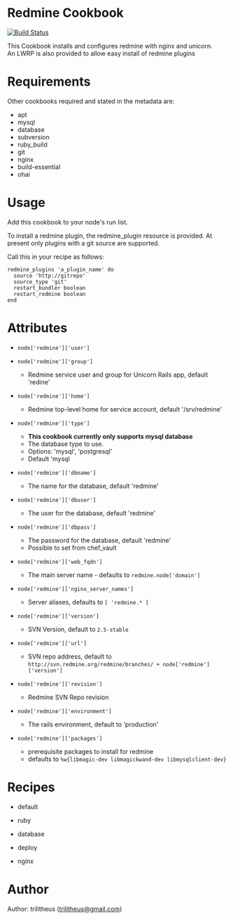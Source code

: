 Redmine Cookbook
=================

[![Build Status](https://travis-ci.org/trilitheus/redmine.png?branch=master)](https://travis-ci.org/trilitheus/redmine)

This Cookbook installs and  configures redmine with nginx and unicorn.  
An LWRP is also provided to allow easy install of redmine plugins

Requirements
============

Other cookbooks required and stated in the metadata are:
*  apt
* mysql
* database
* subversion
* ruby_build
* git
* nginx
* build-essential
* ohai

Usage
=====

Add this cookbook to your node's run list.

To install a redmine plugin, the redmine_plugin resource is provided.
At present only plugins with a git source are supported.

Call this in your recipe as follows:

    redmine_plugins 'a_plugin_name' do  
      source 'http://gitrepo'  
      source_type 'git'  
      restart_bundler boolean  
      restart_redmine boolean  
    end  

Attributes
==========

* `node['redmine']['user']`
* `node['redmine']['group']`
  - Redmine service user and group for Unicorn Rails app, default 'redine'
  
* `node['redmine']['home']`
  - Redmine top-level home for service account, default '/srv/redmine'

* `node['redmine']['type']`
  - __This cookbook currently only supports mysql database__
  - The database type to use.
  - Options: 'mysql', 'postgresql'
  - Default 'mysql

* `node['redmine']['dbname']`
  - The name for the database, default 'redmine'

* `node['redmine']['dbuser']`
  - The user for the database, default 'redmine'

* `node['redmine']['dbpass']`
  - The password for the database, default 'redmine'
  - Possible to set from chef_vault

* `node['redmine']['web_fqdn']`
  - The main server name - defaults to `redmine.node['domain']`

* `node['redmine']['nginx_server_names']`
  - Server aliases, defaults to `[ 'redmine.* ]`

* `node['redmine']['version']`
  - SVN Version, default to `2.5-stable`

* `node['redmine']['url']`
  - SVN repo address, default to `http://svn.redmine.org/redmine/branches/ + node['redmine']['version']`

* `node['redmine']['revision']`
  - Redmine SVN Repo revision

* `node['redmine']['environment']`
  - The rails environment, default to 'production'

* `node['redmine']['packages']`
  - prerequisite packages to install for redmine
  - defaults to `%w{libmagic-dev libmagickwand-dev libmysqlclient-dev}`

Recipes
=======

* default

* ruby

* database

* deploy

* nginx

Author
======
Author: trilitheus (trilitheus@gmail.com)
